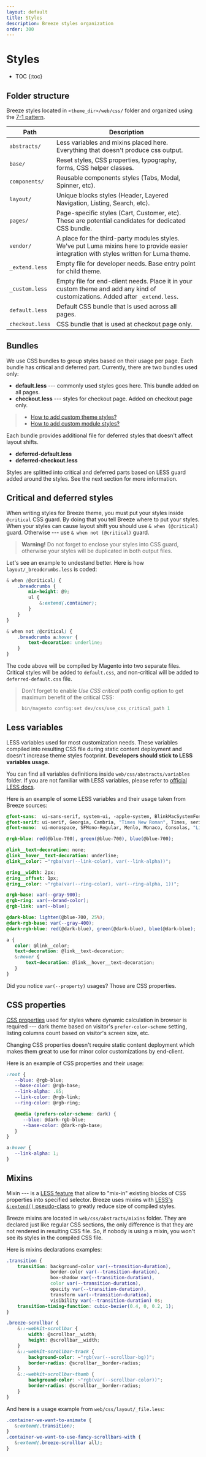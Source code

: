 ```yaml
---
layout: default
title: Styles
description: Breeze styles organization
order: 300
---
```


# Styles

* TOC
{:toc}

## Folder structure

Breeze styles located in `<theme_dir>/web/css/` folder and organized using
the [7-1 pattern](https://sass-guidelin.es/#the-7-1-pattern).

Path                    | Description
------------------------|------------------------------------
`abstracts/`            | Less variables and mixins placed here. Everything that doesn't produce css output.
`base/`                 | Reset styles, CSS properties, typography, forms, CSS helper classes.
`components/`           | Reusable components styles (Tabs, Modal, Spinner, etc).
`layout/`               | Unique blocks styles (Header, Layered Navigation, Listing, Search, etc).
`pages/`                | Page-specific styles (Cart, Customer, etc). These are potential candidates for dedicated CSS bundle.
`vendor/`               | A place for the third-party modules styles. We've put Luma mixins here to provide easier integration with styles written for Luma theme.
`_extend.less`          | Empty file for developer needs. Base entry point for child theme.
`_custom.less`          | Empty file for end-client needs. Place it in your custom theme and add any kind of customizations. Added after `_extend.less`.
`default.less`          | Default CSS bundle that is used across all pages.
`checkout.less`         | CSS bundle that is used at checkout page only.

## Bundles

We use CSS bundles to group styles based on their usage per page. Each bundle
has critical and deferred part. Currently, there are two bundles used only:

 -  **default.less** --- commonly used styles goes here. This bundle added on all pages.
 -  **checkout.less** --- styles for checkout page. Added on checkout page only.

> - [How to add custom theme styles?](/custom-styles)
> - [How to add custom module styles?](/custom-module#styles)

Each bundle provides additional file for deferred styles that doesn't affect layout shifts.

 -  **deferred-default.less**
 -  **deferred-checkout.less**

Styles are splitted into critical and deferred parts based on LESS guard added
around the styles. See the next section for more information.

## Critical and deferred styles

When writing styles for Breeze theme, you must put your styles inside `@critical`
CSS guard. By doing that you tell Breeze where to put your styles. When your
styles can cause layout shift you should use `& when (@critical)` guard.
Otherwise --- use `& when not (@critical)` guard.

> **Warning!**
> Do not forget to enclose your styles into CSS guard, otherwise your styles
> will be duplicated in both output files.

Let's see an example to undestand better. Here is how `layout/_breadcrumbs.less`
is coded:

```scss
& when (@critical) {
    .breadcrumbs {
        min-height: @9;
        ul {
            &:extend(.container);
        }
    }
}

& when not (@critical) {
    .breadcrumbs a:hover {
        text-decoration: underline;
    }
}
```

The code above will be compiled by Magento into two separate files. Critical styles
will be added to `default.css`, and non-critical will be added to `deferred-default.css`
file.

> Don't forget to enable _Use CSS critical path_ config option to get maximum
> benefit of the critical CSS:
>
> ```powershell
> bin/magento config:set dev/css/use_css_critical_path 1
> ```

## Less variables

LESS variables used for most customization needs. These variables
compiled into resulting CSS file during static content deployment and doesn't
increase theme styles footprint. **Developers should stick to LESS variables usage.**

You can find all variables definitions inside `web/css/abstracts/variables`
folder. If you are not familiar with LESS variables, please refer to
[official LESS docs](https://lesscss.org/features/#variables-feature).

Here is an example of some LESS variables and their usage taken from Breeze sources:

```scss
@font-sans:  ui-sans-serif, system-ui, -apple-system, BlinkMacSystemFont, "Segoe UI", Roboto, "Helvetica Neue", Arial, "Noto Sans", sans-serif, "Apple Color Emoji", "Segoe UI Emoji", "Segoe UI Symbol", "Noto Color Emoji";
@font-serif: ui-serif, Georgia, Cambria, "Times New Roman", Times, serif;
@font-mono:  ui-monospace, SFMono-Regular, Menlo, Monaco, Consolas, "Liberation Mono", "Courier New", monospace;

@rgb-blue: red(@blue-700), green(@blue-700), blue(@blue-700);

@link__text-decoration: none;
@link__hover__text-decoration: underline;
@link__color: ~"rgba(var(--link-color), var(--link-alpha))";

@ring__width: 2px;
@ring__offset: 1px;
@ring__color: ~"rgba(var(--ring-color), var(--ring-alpha, 1))";

@rgb-base: var(--gray-900);
@rgb-ring: var(--brand-color);
@rgb-link: var(--blue);

@dark-blue: lighten(@blue-700, 25%);
@dark-rgb-base: var(--gray-400);
@dark-rgb-blue: red(@dark-blue), green(@dark-blue), blue(@dark-blue);

a {
   color: @link__color;
   text-decoration: @link__text-decoration;
   &:hover {
       text-decoration: @link__hover__text-decoration;
   }
}
```

Did you notice `var(--property)` usages? Those are CSS properties.

## CSS properties

[CSS properties](https://developer.mozilla.org/en-US/docs/Web/CSS/Using_CSS_custom_properties)
used for styles where dynamic calculation in browser is required --- dark theme
based on visitor's `prefer-color-scheme` setting, listing columns count based on
visitor's screen size, etc.

Changing CSS properties doesn't require static content deployment which makes
them great to use for minor color customizations by end-client.

Here is an example of CSS properties and their usage:

```scss
:root {
   --blue: @rgb-blue;
   --base-color: @rgb-base;
   --link-alpha: .85;
   --link-color: @rgb-link;
   --ring-color: @rgb-ring;

   @media (prefers-color-scheme: dark) {
      --blue: @dark-rgb-blue;
      --base-color: @dark-rgb-base;
   }
}

a:hover {
   --link-alpha: 1;
}
```

## Mixins

Mixin --- is a [LESS feature](https://lesscss.org/features/#mixins-feature)
that allow to "mix-in" existing blocks of CSS
properties into specified selector. Breeze uses mixins with
[LESS's `&:extend()` pseudo-class](https://lesscss.org/features/#extend-feature)
to greatly reduce size of compiled styles.

Breeze mixins are located in `web/css/abstracts/mixins` folder. They are declared just
like regular CSS sections, the only difference is that they are not rendered
in resulting CSS file. So, if nobody is using a mixin, you won't see
its styles in the compiled CSS file.

Here is mixins declarations examples:

```scss
.transition {
    transition: background-color var(--transition-duration),
                border-color var(--transition-duration),
                box-shadow var(--transition-duration),
                color var(--transition-duration),
                opacity var(--transition-duration),
                transform var(--transition-duration),
                visibility var(--transition-duration) 0s;
    transition-timing-function: cubic-bezier(0.4, 0, 0.2, 1);
}

.breeze-scrollbar {
    &::-webkit-scrollbar {
        width: @scrollbar__width;
        height: @scrollbar__width;
    }
    &::-webkit-scrollbar-track {
        background-color: ~"rgb(var(--scrollbar-bg))";
        border-radius: @scrollbar__border-radius;
    }
    &::-webkit-scrollbar-thumb {
        background-color: ~"rgb(var(--scrollbar-color))";
        border-radius: @scrollbar__border-radius;
    }
}
```

And here is a usage example from `web/css/layout/_file.less`:

```scss
.container-we-want-to-animate {
   &:extend(.transition);
}
.container-we-want-to-use-fancy-scrollbars-with {
   &:extend(.breeze-scrollbar all);
}
```
